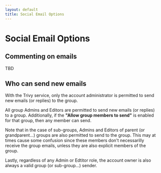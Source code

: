 ```yaml
---
layout: default
title: Social Email Options
---
```


# Social Email Options

## Commenting on emails

TBD

## Who can send new emails

<div class="trivy only">

  With the Trivy service, only the account administrator is permitted to send 
  new emails (or replies) to the group.

</div>

<div class="gv">

All group Admins and Editors are permitted to send new emails (or
replies) to a group.  Additionally, if the **"Allow group members to
send"** is enabled for that group, then any member can send.

</div>

<div class="adv">

Note that in the case of sub-groups, Admins and Editors of parent (or
grandparent...) groups are also permitted to send to the group.  This
may at times cause some confusion since these members don't
necessarilly receive the group emails, unless they are also explicit members
of the group.
     
</div>

<div class="support">

Lastly, regardless of any Admin or Edtitor role, the account owner is also always a valid
group (or sub-group...) sender.

</div>

